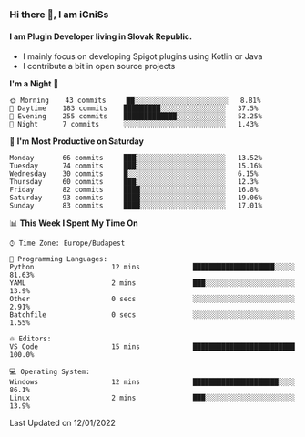 ### Hi there 👋, I am iGniSs

#### I am Plugin Developer living in Slovak Republic.
- I mainly focus on developing Spigot plugins using Kotlin or Java
- I contribute a bit in open source projects

<!--START_SECTION:waka-->
**I'm a Night 🦉** 

```text
🌞 Morning    43 commits     ██░░░░░░░░░░░░░░░░░░░░░░░   8.81% 
🌆 Daytime    183 commits    █████████░░░░░░░░░░░░░░░░   37.5% 
🌃 Evening    255 commits    █████████████░░░░░░░░░░░░   52.25% 
🌙 Night      7 commits      ░░░░░░░░░░░░░░░░░░░░░░░░░   1.43%

```
📅 **I'm Most Productive on Saturday** 

```text
Monday       66 commits     ███░░░░░░░░░░░░░░░░░░░░░░   13.52% 
Tuesday      74 commits     ███░░░░░░░░░░░░░░░░░░░░░░   15.16% 
Wednesday    30 commits     █░░░░░░░░░░░░░░░░░░░░░░░░   6.15% 
Thursday     60 commits     ███░░░░░░░░░░░░░░░░░░░░░░   12.3% 
Friday       82 commits     ████░░░░░░░░░░░░░░░░░░░░░   16.8% 
Saturday     93 commits     ████░░░░░░░░░░░░░░░░░░░░░   19.06% 
Sunday       83 commits     ████░░░░░░░░░░░░░░░░░░░░░   17.01%

```


📊 **This Week I Spent My Time On** 

```text
⌚︎ Time Zone: Europe/Budapest

💬 Programming Languages: 
Python                   12 mins             ████████████████████░░░░░   81.63% 
YAML                     2 mins              ███░░░░░░░░░░░░░░░░░░░░░░   13.9% 
Other                    0 secs              ░░░░░░░░░░░░░░░░░░░░░░░░░   2.91% 
Batchfile                0 secs              ░░░░░░░░░░░░░░░░░░░░░░░░░   1.55%

🔥 Editors: 
VS Code                  15 mins             █████████████████████████   100.0%

💻 Operating System: 
Windows                  12 mins             █████████████████████░░░░   86.1% 
Linux                    2 mins              ███░░░░░░░░░░░░░░░░░░░░░░   13.9%

```


 Last Updated on 12/01/2022
<!--END_SECTION:waka-->